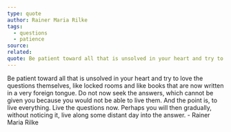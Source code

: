 ```yaml
---
type: quote
author: Rainer Maria Rilke
tags:
  - questions
  - patience
source: 
related: 
quote: Be patient toward all that is unsolved in your heart and try to love the questions themselves, like locked rooms and like books that are now written in a very foreign tongue...
---
```

Be patient toward all that is unsolved in your heart and try to love the questions themselves, like locked rooms and like books that are now written in a very foreign tongue. Do not now seek the answers, which cannot be given you because you would not be able to live them. And the point is, to live everything. Live the questions now. Perhaps you will then gradually, without noticing it, live along some distant day into the answer. - Rainer Maria Rilke